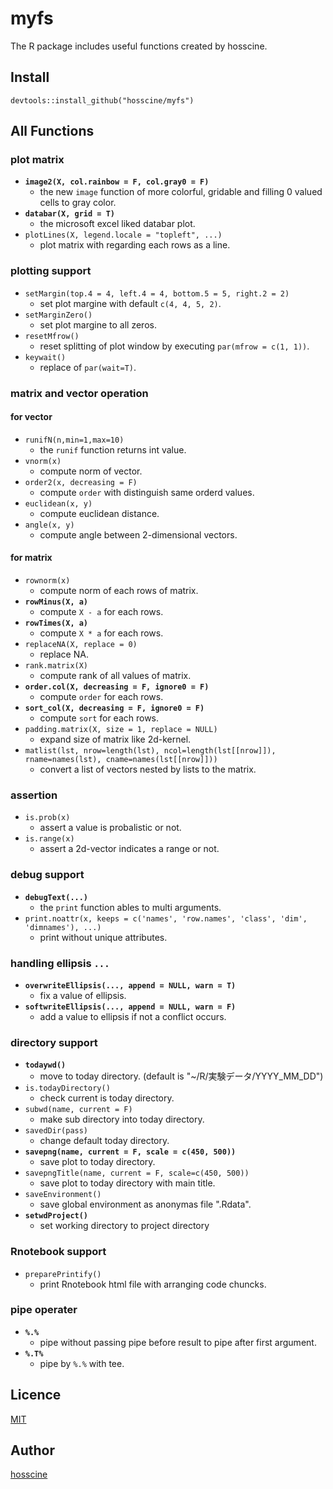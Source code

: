 # myfs

The R package includes useful functions created by hosscine.

## Install

```
devtools::install_github("hosscine/myfs")
```

## All Functions

### plot matrix
- **`image2(X, col.rainbow = F, col.gray0 = F)`**
  - the new `image` function of more colorful, gridable and filling 0 valued cells to gray color.
- **`databar(X, grid = T)`**
  - the microsoft excel liked databar plot.
- `plotLines(X, legend.locale = "topleft", ...)`
  - plot matrix with regarding each rows as a line.

### plotting support
- `setMargin(top.4 = 4, left.4 = 4, bottom.5 = 5, right.2 = 2)`
  - set plot margine with default `c(4, 4, 5, 2)`.
- `setMarginZero()`
  - set plot margine to all zeros.
- `resetMfrow()` 
  - reset splitting of plot window by executing `par(mfrow = c(1, 1))`.
- `keywait()`
  - replace of `par(wait=T)`.

### matrix and vector operation
#### for vector
- `runifN(n,min=1,max=10)`
  - the `runif` function returns int value.
- `vnorm(x)`
  - compute norm of vector.
- `order2(x, decreasing = F)`
  - compute `order` with distinguish same orderd values.
- `euclidean(x, y)`
  - compute euclidean distance.
- `angle(x, y)`
  - compute angle between 2-dimensional vectors.
  
#### for matrix
- `rownorm(x)`
  - compute norm of each rows of matrix.
- **`rowMinus(X, a)`**
  - compute `X - a` for each rows.
- **`rowTimes(X, a)`**
  - compute `X * a` for each rows.
- `replaceNA(X, replace = 0)`
  - replace NA.
- `rank.matrix(X)`
  - compute rank of all values of matrix.
- **`order.col(X, decreasing = F, ignore0 = F)`**
  - compute `order` for each rows.
- **`sort_col(X, decreasing = F, ignore0 = F)`**
  - compute `sort` for each rows.
- `padding.matrix(X, size = 1, replace = NULL)`
  - expand size of matrix like 2d-kernel.
- `matlist(lst, nrow=length(lst), ncol=length(lst[[nrow]]), rname=names(lst), cname=names(lst[[nrow]]))`
  - convert a list of vectors nested by lists to the matrix.

### assertion
- `is.prob(x)`
  - assert a value is probalistic or not.
- `is.range(x)`
  - assert a 2d-vector indicates a range or not.

### debug support
- **`debugText(...)`**
  - the `print` function ables to multi arguments.
- `print.noattr(x, keeps = c('names', 'row.names', 'class', 'dim', 'dimnames'), ...)`
  - print without unique attributes.

### handling ellipsis `...`
- **`overwriteEllipsis(..., append = NULL, warn = T)`**
  - fix a value of ellipsis.
- **`softwriteEllipsis(..., append = NULL, warn = F)`**
  - add a value to ellipsis if not a conflict occurs.

### directory support
- **`todaywd()`**
  - move to today directory. (default is "~/R/実験データ/YYYY_MM_DD")
- `is.todayDirectory()`
  - check current is today directory.
- `subwd(name, current = F)`
  - make sub directory into today directory.
- `savedDir(pass)`
  - change default today directory.
- **`savepng(name, current = F, scale = c(450, 500))`**
  - save plot to today directory.
- `savepngTitle(name, current = F, scale=c(450, 500))`
  - save plot to today directory with main title.
- `saveEnvironment()`
  - save global environment as anonymas file ".Rdata".
- **`setwdProject()`**
  - set working directory to project directory
  
### Rnotebook support
- `preparePrintify()`
  - print Rnotebook html file with arranging code chuncks.

### pipe operater
- **`%.%`**
  - pipe without passing pipe before result to pipe after first argument.
- **`%.T%`**
  - pipe by `%.%` with tee.

## Licence

[MIT](https://github.com/tcnksm/tool/blob/master/LICENCE)

## Author

[hosscine](https://github.com/hosscine)
